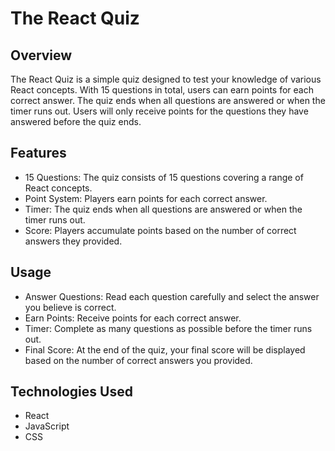 # The React Quiz

## Overview
The React Quiz is a simple quiz designed to test your knowledge of various React concepts. With 15 questions in total, users can earn points for each correct answer. The quiz ends when all questions are answered or when the timer runs out. Users will only receive points for the questions they have answered before the quiz ends.

## Features
* 15 Questions: The quiz consists of 15 questions covering a range of React concepts.
* Point System: Players earn points for each correct answer.
* Timer: The quiz ends when all questions are answered or when the timer runs out.
* Score: Players accumulate points based on the number of correct answers they provided.

## Usage
* Answer Questions: Read each question carefully and select the answer you believe is correct.
* Earn Points: Receive points for each correct answer.
* Timer: Complete as many questions as possible before the timer runs out.
* Final Score: At the end of the quiz, your final score will be displayed based on the number of correct answers you provided.

## Technologies Used
* React
* JavaScript
* CSS
